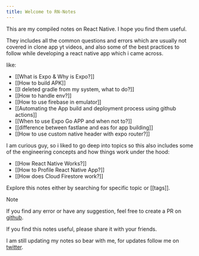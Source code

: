 ```yaml
---
title: Welcome to RN-Notes
---
```


This are my compiled notes on React Native. I hope you find them useful.

They includes all the common questions and errors which are usually not covered in clone app yt videos, and also some of the best practices to follow while developing a react native app which i came across.

like:

- [[What is Expo & Why is Expo?]]
- [[How to build APK]]
- [[I deleted gradle from my system, what to do?]]
- [[How to handle env?]]
- [[How to use firebase in emulator]]
- [[Automating the App build and deployment process using github actions]]
- [[When to use Expo Go APP and when not to?]]
- [[difference between fastlane and eas for app building]]
- [[How to use custom native header with expo router?]]

I am curious guy, so i liked to go deep into topics so this also includes some of the engineering concepts and how things work under the hood:

- [[How React Native Works?]]
- [[How to Profile React Native App?]]
- [[How does Cloud Firestore work?]]

Explore this notes either by searching for specific topic or [[tags]].

>[!Note]
>If you find any error or have any suggestion, feel free to create a PR on [github](https://github.com/KMJ-007/notes-react-native).
>
>If you find this notes useful, please share it with your friends.

I am still updating my notes so bear with me, for updates follow me on [twitter](https://x.com/KaranJanthe).